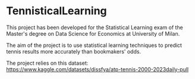 # TennisticalLearning
This project has been developed for the Statistical Learning exam of the Master's degree on Data Science for Economics at University of Milan.

The aim of the project is to use statistical learning techniques to predict tennis results more accurately than bookmakers' odds.

The project relies on this dataset: https://www.kaggle.com/datasets/dissfya/atp-tennis-2000-2023daily-pull
